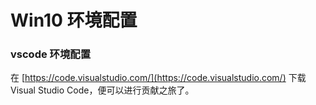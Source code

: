 # Win10 环境配置

### vscode 环境配置


在 [https://code.visualstudio.com/](https://code.visualstudio.com/) 下载 Visual Studio Code，便可以进行贡献之旅了。

